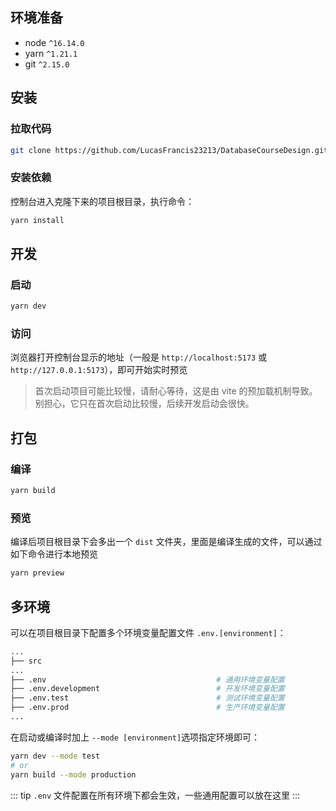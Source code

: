 ## 环境准备

- node `^16.14.0`
- yarn `^1.21.1`
- git `^2.15.0`

## 安装

### 拉取代码

```bash
git clone https://github.com/LucasFrancis23213/DatabaseCourseDesign.git
```

### 安装依赖

控制台进入克隆下来的项目根目录，执行命令：

```bash
yarn install
```

## 开发

### 启动

```bash
yarn dev
```

### 访问

浏览器打开控制台显示的地址（一般是 `http://localhost:5173` 或 `http://127.0.0.1:5173`），即可开始实时预览

> 首次启动项目可能比较慢，请耐心等待，这是由 vite 的预加载机制导致。别担心，它只在首次启动比较慢，后续开发启动会很快。  

## 打包

### 编译

```bash
yarn build
```

### 预览

编译后项目根目录下会多出一个 `dist` 文件夹，里面是编译生成的文件，可以通过如下命令进行本地预览

```bash
yarn preview
```

## 多环境

可以在项目根目录下配置多个环境变量配置文件 `.env.[environment]`：

```sh {4-7}
...
├── src
...
├── .env                                      # 通用环境变量配置
├── .env.development                          # 开发环境变量配置
├── .env.test                                 # 测试环境变量配置
├── .env.prod                                 # 生产环境变量配置
...
```

在启动或编译时加上 `--mode [environment]`选项指定环境即可：

```sh
yarn dev --mode test
# or
yarn build --mode production
```

::: tip
`.env` 文件配置在所有环境下都会生效，一些通用配置可以放在这里
:::

